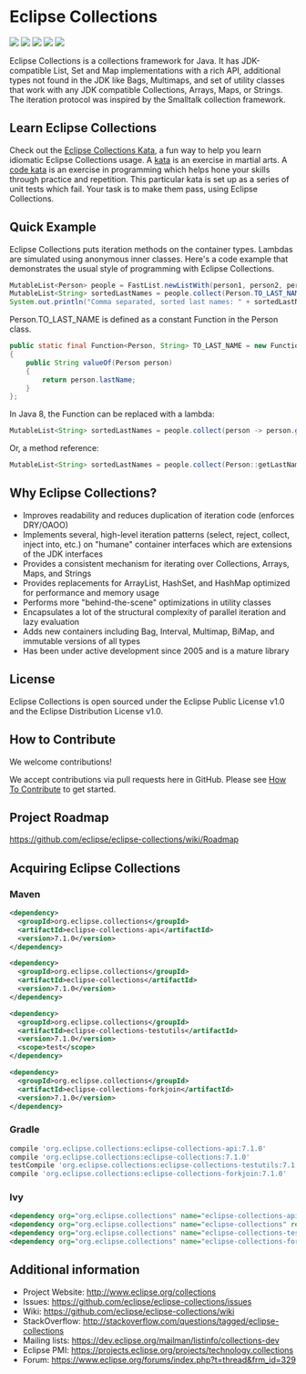 Eclipse Collections
===================

[![][travis img]][travis]
[![][maven img]][maven]
[![][release img]][release]
[![][license-epl img]][license-epl]
[![][license-edl img]][license-edl]

Eclipse Collections is a collections framework for Java. It has JDK-compatible List, Set and Map implementations with a rich API, additional types not found in the JDK like Bags, Multimaps, and set of utility classes that work with any JDK compatible Collections, Arrays, Maps, or Strings. The iteration protocol was inspired by the Smalltalk collection framework.

Learn Eclipse Collections
------------------------

Check out the [Eclipse Collections Kata](https://github.com/eclipse/eclipse-collections-kata), a fun way to help you learn idiomatic Eclipse Collections usage.
A [kata](https://en.wikipedia.org/wiki/Kata) is an exercise in martial arts.
A [code kata](http://codekata.com/) is an exercise in programming which helps hone your skills through practice and repetition.
This particular kata is set up as a series of unit tests which fail.
Your task is to make them pass, using Eclipse Collections.

Quick Example
-------------

Eclipse Collections puts iteration methods on the container types. Lambdas are simulated using anonymous inner classes. Here's a code example that demonstrates the usual style of programming with Eclipse Collections.

```java
MutableList<Person> people = FastList.newListWith(person1, person2, person3);
MutableList<String> sortedLastNames = people.collect(Person.TO_LAST_NAME).sortThis();
System.out.println("Comma separated, sorted last names: " + sortedLastNames.makeString());
```

Person.TO_LAST_NAME is defined as a constant Function in the Person class.

```java
public static final Function<Person, String> TO_LAST_NAME = new Function<Person, String>()
{
    public String valueOf(Person person)
    {
        return person.lastName;
    }
};

```
In Java 8, the Function can be replaced with a lambda:

```java
MutableList<String> sortedLastNames = people.collect(person -> person.getLastName()).sortThis();
```

Or, a method reference:

```java
MutableList<String> sortedLastNames = people.collect(Person::getLastName).sortThis();
```

Why Eclipse Collections?
------------------------

* Improves readability and reduces duplication of iteration code (enforces DRY/OAOO)
* Implements several, high-level iteration patterns (select, reject, collect, inject into, etc.) on "humane" container interfaces which are extensions of the JDK interfaces
* Provides a consistent mechanism for iterating over Collections, Arrays, Maps, and Strings
* Provides replacements for ArrayList, HashSet, and HashMap optimized for performance and memory usage
* Performs more "behind-the-scene" optimizations in utility classes
* Encapsulates a lot of the structural complexity of parallel iteration and lazy evaluation
* Adds new containers including Bag, Interval, Multimap, BiMap, and immutable versions of all types
* Has been under active development since 2005 and is a mature library

License
-------

Eclipse Collections is open sourced under the Eclipse Public License v1.0 and the Eclipse Distribution License v1.0.

How to Contribute
-----------------

We welcome contributions!

We accept contributions via pull requests here in GitHub. Please see [How To Contribute](CONTRIBUTING.md) to get started.

Project Roadmap
---------------

https://github.com/eclipse/eclipse-collections/wiki/Roadmap

Acquiring Eclipse Collections
-----------------------------

### Maven
```xml
<dependency>
  <groupId>org.eclipse.collections</groupId>
  <artifactId>eclipse-collections-api</artifactId>
  <version>7.1.0</version>
</dependency>

<dependency>
  <groupId>org.eclipse.collections</groupId>
  <artifactId>eclipse-collections</artifactId>
  <version>7.1.0</version>
</dependency>

<dependency>
  <groupId>org.eclipse.collections</groupId>
  <artifactId>eclipse-collections-testutils</artifactId>
  <version>7.1.0</version>
  <scope>test</scope>
</dependency>

<dependency>
  <groupId>org.eclipse.collections</groupId>
  <artifactId>eclipse-collections-forkjoin</artifactId>
  <version>7.1.0</version>
</dependency>
```

### Gradle

```groovy
compile 'org.eclipse.collections:eclipse-collections-api:7.1.0'
compile 'org.eclipse.collections:eclipse-collections:7.1.0'
testCompile 'org.eclipse.collections:eclipse-collections-testutils:7.1.0'
compile 'org.eclipse.collections:eclipse-collections-forkjoin:7.1.0'
```

### Ivy

```xml
<dependency org="org.eclipse.collections" name="eclipse-collections-api" rev="7.1.0" />
<dependency org="org.eclipse.collections" name="eclipse-collections" rev="7.1.0" />
<dependency org="org.eclipse.collections" name="eclipse-collections-testutils" rev="7.1.0" />
<dependency org="org.eclipse.collections" name="eclipse-collections-forkjoin" rev="7.1.0"/>
```

Additional information
----------------------

* Project Website: http://www.eclipse.org/collections
* Issues: https://github.com/eclipse/eclipse-collections/issues
* Wiki: https://github.com/eclipse/eclipse-collections/wiki
* StackOverflow: http://stackoverflow.com/questions/tagged/eclipse-collections
* Mailing lists: https://dev.eclipse.org/mailman/listinfo/collections-dev
* Eclipse PMI: https://projects.eclipse.org/projects/technology.collections
* Forum: https://www.eclipse.org/forums/index.php?t=thread&frm_id=329

[travis]:https://travis-ci.org/eclipse/eclipse-collections
[travis img]:https://travis-ci.org/eclipse/eclipse-collections.svg?branch=master

[maven]:http://search.maven.org/#search|gav|1|g:"org.eclipse.collections"%20AND%20a:"eclipse-collections"
[maven img]:https://maven-badges.herokuapp.com/maven-central/org.eclipse.collections/eclipse-collections/badge.svg

[release]:https://github.com/eclipse/eclipse-collections/releases
[release img]:https://img.shields.io/github/release/eclipse/eclipse-collections.svg

[license-epl]:LICENSE-EPL-1.0.txt
[license-epl img]:https://img.shields.io/badge/License-EPL-blue.svg

[license-edl]:LICENSE-EDL-1.0.txt
[license-edl img]:https://img.shields.io/badge/License-EDL-blue.svg

